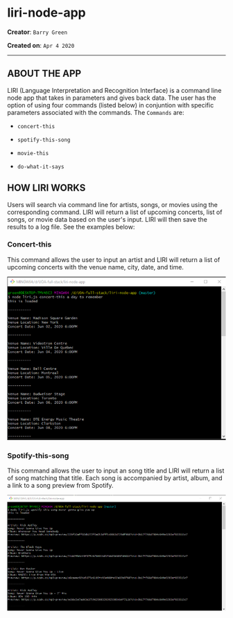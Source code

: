 # liri-node-app
**Creator**: `Barry Green`

**Created on**: `Apr 4 2020`
- - -

## ABOUT THE APP
  LIRI (Language Interpretation and Recognition Interface) is a command line node app that takes in parameters and gives back data. The user has the option of using four commands (listed below) in conjuntion with specific parameters associated with the commands. The  `Commands` are:

   * `concert-this`

   * `spotify-this-song`

   * `movie-this`

   * `do-what-it-says`

   ## HOW LIRI WORKS

   Users will search via command line for artists, songs, or movies using the corresponding command. LIRI will return a list of upcoming concerts, list of songs, or movie data based on the user's input. LIRI will then save the results to a log file. See the examples below:

   ### Concert-this
   This command allows the user to input an artist and LIRI will return a list of upcoming concerts with the venue name, city, date, and time.

   ![Results](/screenshots/concert-this.png)

   ### Spotify-this-song
   This command allows the user to input an song title and LIRI will return a list of song matching that title. Each song is accompanied by artist, album, and a link to a song preview from Spotify.

   ![Results](/screenshots/spotify-this-song.png)

